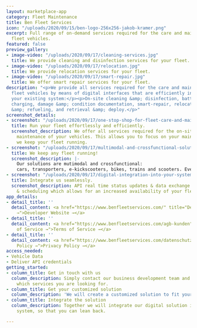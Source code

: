 ```yaml
---
layout: marketplace-app
category: Fleet Maintenance
title: Ben Fleet Services
icon: "/uploads/2020/09/15/ben-logo-256x256-jakob-kramer.png"
excerpt: Full range of on-demand services required for the care and maintenance of
  fleet vehicles.
featured: false
preview_gallery:
- image-video: "/uploads/2020/09/17/cleaning-services.jpg"
  title: We provide cleaning and disinfection services for your fleet.
- image-video: "/uploads/2020/09/17/relocation.jpg"
  title: We provide relocation services for your fleet.
- image-video: "/uploads/2020/09/17/smart-repair.jpg"
  title: We offer smart repair services for your fleet.
description: "<p>We provide all services required for the care and maintenance of
  fleet vehicles by means of digital interfaces that are efficiently integrated into
  your existing system:</p><p>On-site cleaning &amp; disinfection, battery swaps &amp;
  charging, damage &amp; condition documentation, smart-repair, relocation, charging
  &amp; refueling, and retrieval &amp; deploy.</p>"
screenshot_details:
- screenshot: "/uploads/2020/09/17/one-stop-shop-for-fleet-care-and-maintenance.png"
  title: Run your fleet effortlessly and efficiently.
  screenshot_description: We offer all services required for the on-site care and
    maintenance of your vehicles. This allows you to focus on your main tasks while
    we keep your fleet running.
- screenshot: "/uploads/2020/09/17/multimodal-and-crossfunctional-solutions.png"
  title: We keep any fleet running!
  screenshot_description: |-
    Our solutions are mutimodal and crossfunctional:
    cars, transporters, e-kickscooters, bikes, trains and scooters. Even airtaxis. Stationary and free-floating.
- screenshot: "/uploads/2020/09/17/digital-integration-into-your-system.png"
  title: Integrate us seamlessly.
  screenshot_description: API real time status updates & data exchange optimise routing
    & scheduling which allows for an increased availability of your fleet.
app_details:
- detail_title: ''
  detail_content: <a href="https://www.benfleetservices.com/" title="Developer Website
    →">Developer Website →</a>
- detail_title: ''
  detail_content: <a href="https://www.benfleetservices.com/agb-kunden" title="Terms
    of Service →">Terms of Service →</a>
- detail_title: ''
  detail_content: <a href="https://www.benfleetservices.com/datenschutz" title="Privacy
    Policy →">Privacy Policy →</a>
access_needed:
- Vehicle Data
- Deliver API credentials
getting_started:
- column_title: Get in touch with us
  column_description: Simply contact our business development team and let them know
    which services you are looking for.
- column_title: Get your customized solution
  column_description: 'We will create a customized solution to fit your requirements. '
- column_title: Integrate the solution
  column_description: Together we will integrate our digital solution into your existing
    system, so that you can lean back.

---
```

